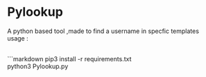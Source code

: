 # Pylookup 
<p> A python based tool ,made to find a username in specfic templates 
<br>usage :</p><br>
```markdown
pip3 install -r requirements.txt<br>
python3 Pylookup.py <br>

```
